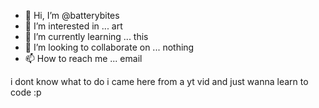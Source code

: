 - 👋 Hi, I’m @batterybites
- 👀 I’m interested in ... art 
- 🌱 I’m currently learning ... this
- 💞️ I’m looking to collaborate on ... nothing
- 📫 How to reach me ... email

<!---
batterybites/batterybites is a ✨ special ✨ repository because its `README.md` (this file) appears on your GitHub profile.
You can click the Preview link to take a look at your changes.
--->
i dont know what to do i came here from a yt vid and just wanna learn to code :p
